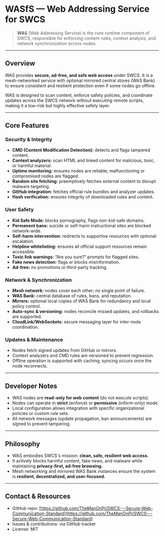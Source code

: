 # WASfS — Web Addressing Service for SWCS

> **WAS** (Web Addressing Service) is the core runtime component of SWCS, responsible for enforcing content rules, context analysis, and network synchronization across nodes.

---

## Overview

WAS provides **secure, ad-free, and safe web access** under SWCS. It is a mesh-networked service with optional mirrored central stores (WAS Bank) to ensure consistent and resilient protection even if some nodes go offline.

WAS is designed to scan content, enforce safety policies, and coordinate updates across the SWCS network without executing remote scripts, making it a low-risk but highly effective safety layer.

---

## Core Features

### Security & Integrity

* **CMD (Content Modification Detection):** detects and flags tampered content.
* **Context analyzers:** scan HTML and linked content for malicious, toxic, or harmful material.
* **Uptime monitoring:** ensures nodes are reliable; malfunctioning or compromised nodes are flagged.
* **Random site fetching:** preemptively fetches external content to disrupt malware targeting.
* **GitHub integration:** fetches official rule bundles and analyzer updates.
* **Hash verification:** ensures integrity of downloaded rules and content.

### User Safety

* **Kid Safe Mode:** blocks pornography, flags non-kid-safe domains.
* **Permanent bans:** suicide or self-harm instructional sites are blocked network-wide.
* **Self-harm intervention:** redirects to supportive resources with optional escalation.
* **Helpline whitelisting:** ensures all official support resources remain accessible.
* **Toxic link warnings:** “Are you sure?” prompts for flagged sites.
* **Fake news detection:** flags or blocks misinformation.
* **Ad-free:** no promotions or third-party tracking.

### Network & Synchronization

* **Mesh network:** nodes cover each other; no single point of failure.
* **WAS Bank:** central database of rules, bans, and reputation.
* **Mirrors:** optional local copies of WAS Bank for redundancy and local policy control.
* **Auto-sync & versioning:** nodes reconcile missed updates, and rollbacks are supported.
* **CloudLink/WebSockets:** secure messaging layer for inter-node coordination.

### Updates & Maintenance

* Nodes fetch signed updates from GitHub or mirrors.
* Context analyzers and CMD rules are versioned to prevent regression.
* Offline operation is supported with caching; syncing occurs once the node reconnects.

---

## Developer Notes

* WAS nodes are **read-only for web content** (do not execute scripts).
* Nodes can operate in **strict** (enforce) or **permissive** (inform-only) mode.
* Local configuration allows integration with specific organizational policies or custom rule sets.
* All network messages (update propagation, ban announcements) are signed to prevent tampering.

---

## Philosophy

* WAS embodies SWCS's mission: **clean, safe, resilient web access.**
* It actively blocks harmful content, fake news, and malware while maintaining **privacy-first, ad-free browsing.**
* Mesh networking and mirrored WAS Bank instances ensure the system is **resilient, decentralized, and user-focused.**

---

## Contact & Resources

* GitHub repo: [https://github.com/TheManOnPi/SWCS---Secure-Web-Communication-Standard](https://github.com/TheManOnPi/SWCS---Secure-Web-Communication-Standard)
* Issues & contributions: via GitHub tracker
* License: MIT
